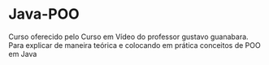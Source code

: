 # Java-POO

Curso oferecido pelo Curso em Vídeo do professor gustavo guanabara. Para explicar de maneira teórica e colocando em prática conceitos de POO em Java
